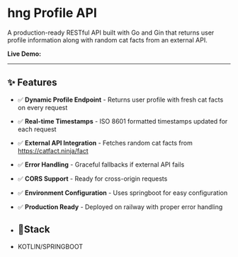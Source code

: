# hng  Profile API

A production-ready RESTful API built with Go and Gin that returns user profile information along with random cat facts from an external API.

**Live Demo:** 

---

## ✨ Features

- ✅ **Dynamic Profile Endpoint** - Returns user profile with fresh cat facts on every request
- ✅ **Real-time Timestamps** - ISO 8601 formatted timestamps updated for each request
- ✅ **External API Integration** - Fetches random cat facts from https://catfact.ninja/fact
- ✅ **Error Handling** - Graceful fallbacks if external API fails
- ✅ **CORS Support** - Ready for cross-origin requests
- ✅ **Environment Configuration** - Uses springboot for easy configuration
- ✅ **Production Ready** - Deployed on railway with proper error handling

- ## 🔧Stack
- KOTLIN/SPRINGBOOT
